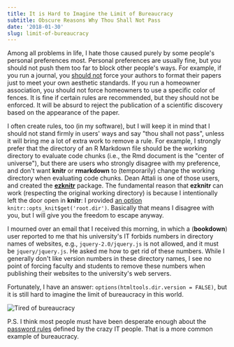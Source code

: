 ```yaml
---
title: It is Hard to Imagine the Limit of Bureaucracy
subtitle: Obscure Reasons Why Thou Shall Not Pass
date: '2018-01-30'
slug: limit-of-bureaucracy
---
```


Among all problems in life, I hate those caused purely by some people's personal preferences most. Personal preferences are usually fine, but you should not push them too far to block other people's ways. For example, if you run a journal, you [should not](/en/2017/12/formatting-papers/) force your authors to format their papers just to meet your own aesthetic standards. If you run a homeowner association, you should not force homeowners to use a specific color of fences. It is fine if certain rules are recommended, but they should not be enforced. It will be absurd to reject the publication of a scientific discovery based on the appearance of the paper.

I often create rules, too (in my software), but I will keep it in mind that I should not stand firmly in users' ways and say "thou shall not pass", unless it will bring me a lot of extra work to remove a rule. For example, I strongly prefer that the directory of an R Markdown file should be the working directory to evaluate code chunks (i.e., the Rmd document is the "center of universe"), but there are users who strongly disagree with my preference, and don't want **knitr** or **rmarkdown** to (temporarily) change the working directory when evaluating code chunks. Dean Attali is one of those users, and created the [**ezknitr**](https://github.com/ropensci/ezknitr) package. The fundamental reason that **ezknitr** can work (respecting the original working directory) is because I intentionally left the door open in **knitr**: I provided [an option](/knitr/options/) `knitr::opts_knit$get('root.dir')`. Basically that means I disagree with you, but I will give you the freedom to escape anyway.

I mourned over an email that I received this morning, in which a (**bookdown**) user reported to me that his university's IT forbids numbers in directory names of websites, e.g., `jquery-2.0/jquery.js` is not allowed, and it must be `jquery/jquery.js`. He asked me how to get rid of these numbers. While I generally don't like version numbers in these directory names, I see no point of forcing faculty and students to remove these numbers when publishing their websites to the university's web servers.

Fortunately, I have an answer: `options(htmltools.dir.version = FALSE)`, but it is still hard to imagine the limit of bureaucracy in this world.

![Tired of bureaucracy](https://slides.yihui.name/gif/tired.gif)

P.S. I think most people must have been desperate enough about the [password rules](/en/2012/08/stupid-iastate-password-rules/) defined by the crazy IT people. That is a more common example of bureaucracy.
